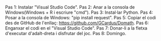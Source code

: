 Pas 1: Instalar "Visual Studio Code".
Pas 2: Anar a la consola de Windows(Windows + R i escriure "cmd").
Pas 3: Instal·lar Python.
Pas 4: Posar a la consola de Windows: "pip install request".
Pas 5: Copiar el codi des de GitHub de l'enllaç: https://github.com/GCardus/Domath.
Pas 6: Enganxar el codi en el "Visual Studio Code".
Pas 7: Donar-li a la fletxa d'executar d'adalt-dreta i disfrutar del joc.
Pas 8: Domingo.
